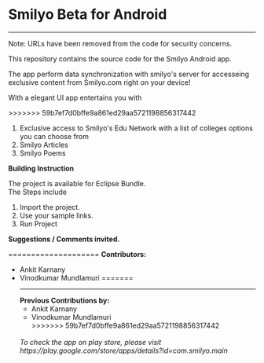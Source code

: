 <h1>Smilyo Beta for Android</h1>
<hr>
<p> Note: URLs have been removed from the code for security concerns.</p>
<p>This repository contains the source code for the Smilyo Android app.</p>
<p>The app perform data synchronization with smilyo's server for accesseing exclusive content from Smilyo.com right on your device!</p>
<p>With a elegant UI app entertains you with</p>
>>>>>>> 59b7ef7d0bffe9a861ed29aa5721198856317442
<p> </p>
<ol>
<li>Exclusive access to Smilyo's Edu Network with a list of colleges options you can choose from
<li>Smilyo Articles
<li>Smilyo Poems
</ol>
<p><b>Building Instruction</b></p>
<p>The project is available for Eclipse Bundle.<br>
The Steps include  
<ol>
<li> Import the project.</li>
<li> Use your sample links. </li>
<li> Run Project </li>
</ol>
</p>
<p><b>Suggestions / Comments invited.</b></p>
<p> </p>

====================
<b>Contributors:</b>
<ul>
<li>Ankit Karnany
<li>Vinodkumar Mundlamuri
=======
<hr>
<b>Previous Contributions by:</b>
<ul>
<li>Ankit Karnany</li>
<li>Vinodkumar Mundlamuri</li>
>>>>>>> 59b7ef7d0bffe9a861ed29aa5721198856317442
</ul>
<br>
<i>To check the app on play store, please visit https://play.google.com/store/apps/details?id=com.smilyo.main</i>